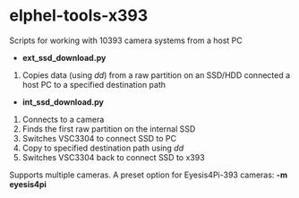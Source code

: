 # elphel-tools-x393

Scripts for working with 10393 camera systems from a host PC

* **ext_ssd_download.py**
1. Copies data (using *dd*) from a raw partition on an SSD/HDD connected a host PC to a specified destination path

* **int_ssd_download.py**
1. Connects to a camera
2. Finds the first raw partition on the internal SSD
3. Switches VSC3304 to connect SSD to PC
4. Copy to specified destination path using *dd*
5. Switches VSC3304 back to connect SSD to x393

Supports multiple cameras. A preset option for Eyesis4Pi-393 cameras: **-m eyesis4pi**
